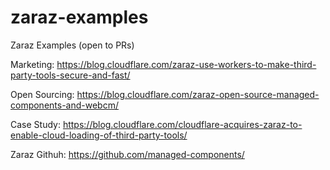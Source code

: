 # zaraz-examples

Zaraz Examples (open to PRs)

Marketing: https://blog.cloudflare.com/zaraz-use-workers-to-make-third-party-tools-secure-and-fast/

Open Sourcing: https://blog.cloudflare.com/zaraz-open-source-managed-components-and-webcm/

Case Study: https://blog.cloudflare.com/cloudflare-acquires-zaraz-to-enable-cloud-loading-of-third-party-tools/

Zaraz Githuh: https://github.com/managed-components/
